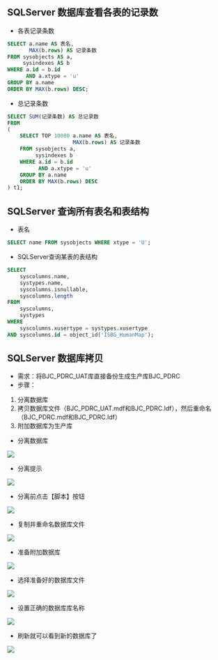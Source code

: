 ## <span id= "20184301">SQLServer 数据库查看各表的记录数</span> ##

- 各表记录条数

```sql
SELECT a.name AS 表名,
       MAX(b.rows) AS 记录条数
FROM sysobjects AS a,
     sysindexes AS b
WHERE a.id = b.id
      AND a.xtype = 'u'
GROUP BY a.name
ORDER BY MAX(b.rows) DESC;
```
- 总记录条数

```sql
SELECT SUM(记录条数) AS 总记录数
FROM
(
    SELECT TOP 10000 a.name AS 表名,
                     MAX(b.rows) AS 记录条数
    FROM sysobjects a,
         sysindexes b
    WHERE a.id = b.id
          AND a.xtype = 'u'
    GROUP BY a.name
    ORDER BY MAX(b.rows) DESC
) t1;
```

## <span id= "20184302">SQLServer 查询所有表名和表结构</span> ##

- 表名

```sql
SELECT name FROM sysobjects WHERE xtype = 'U';
```


- SQLServer查询某表的表结构

```sql
SELECT
	syscolumns.name,
	systypes.name,
	syscolumns.isnullable,
	syscolumns.length
FROM
	syscolumns,
	systypes
WHERE
	syscolumns.xusertype = systypes.xusertype
AND syscolumns.id = object_id('ISBG_HumanMap');
```

## <span id= "20184303">SQLServer 数据库拷贝</span> ##

- 需求：将BJC_PDRC_UAT库直接备份生成生产库BJC_PDRC
- 步骤：
1. 分离数据库
2. 拷贝数据库文件（BJC_PDRC_UAT.mdf和BJC_PDRC.ldf），然后重命名（BJC_PDRC.mdf和BJC_PDRC.ldf）
3. 附加数据库为生产库

- 分离数据库

![](https://coderdream.github.io/snapshot/sqlserverbackup/sqlserverbackup_0001.png)

- 分离提示

![](https://coderdream.github.io/snapshot/sqlserverbackup/sqlserverbackup_0002.png)

- 分离前点击【脚本】按钮

![](https://coderdream.github.io/snapshot/sqlserverbackup/sqlserverbackup_0003.png)

- 复制并重命名数据库文件

![](https://coderdream.github.io/snapshot/sqlserverbackup/sqlserverbackup_0008.png)

- 准备附加数据库

![](https://coderdream.github.io/snapshot/sqlserverbackup/sqlserverbackup_0004.png)

- 选择准备好的数据库文件

![](https://coderdream.github.io/snapshot/sqlserverbackup/sqlserverbackup_0005.png)

- 设置正确的数据库库名称

![](https://coderdream.github.io/snapshot/sqlserverbackup/sqlserverbackup_0006.png)

- 刷新就可以看到新的数据库了

![](https://coderdream.github.io/snapshot/sqlserverbackup/sqlserverbackup_0007.png)







